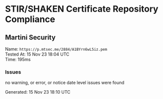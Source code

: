 # STIR/SHAKEN Certificate Repository Compliance

## Martini Security

Name: `https://p.mtsec.me/2884/A1BYrn6wL5iz.pem`\
Tested At: 15 Nov 23 18:04 UTC\
Time: 195ms

### Issues

no warning, or error, or notice date level issues were found

Generated: 15 Nov 23 18:10 UTC